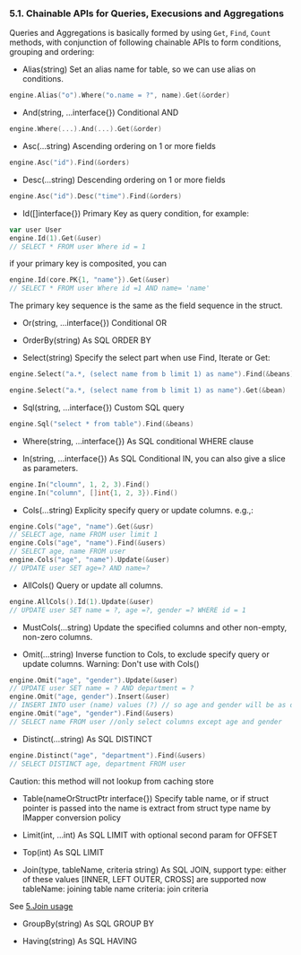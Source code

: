 ### 5.1. Chainable APIs for Queries, Execusions and Aggregations

Queries and Aggregations is basically formed by using `Get`, `Find`, `Count` methods, with conjunction of following chainable APIs to form conditions, grouping and ordering:

* Alias(string)
Set an alias name for table, so we can use alias on conditions.

```Go
engine.Alias("o").Where("o.name = ?", name).Get(&order)
```

* And(string, …interface{})
Conditional AND

```Go
engine.Where(...).And(...).Get(&order)
```

* Asc(…string)
Ascending ordering on 1 or more fields

```Go
engine.Asc("id").Find(&orders)
```

* Desc(…string)
Descending ordering on 1 or more fields

```Go
engine.Asc("id").Desc("time").Find(&orders)
```

* Id([]interface{})
Primary Key as query condition, for example:

```Go
var user User
engine.Id(1).Get(&user)
// SELECT * FROM user Where id = 1
```

if your primary key is composited, you can
```Go
engine.Id(core.PK{1, "name"}).Get(&user)
// SELECT * FROM user Where id =1 AND name= 'name'
```
The primary key sequence is the same as the field sequence in the struct.

* Or(string, …interface{})
Conditional OR


* OrderBy(string)
As SQL ORDER BY

* Select(string)
Specify the select part when use Find, Iterate or Get:

```Go
engine.Select("a.*, (select name from b limit 1) as name").Find(&beans)

engine.Select("a.*, (select name from b limit 1) as name").Get(&bean)
```

* Sql(string, …interface{})
Custom SQL query

```Go
engine.Sql("select * from table").Find(&beans)
```

* Where(string, …interface{})
As SQL conditional WHERE clause

* In(string, …interface{})
As SQL Conditional IN, you can also give a slice as parameters.

```Go
engine.In("cloumn", 1, 2, 3).Find()
engine.In("column", []int{1, 2, 3}).Find()
```

* Cols(…string)
Explicity specify query or update columns. e.g.,:

```Go
engine.Cols("age", "name").Get(&usr)
// SELECT age, name FROM user limit 1
engine.Cols("age", "name").Find(&users)
// SELECT age, name FROM user
engine.Cols("age", "name").Update(&user)
// UPDATE user SET age=? AND name=?
```

* AllCols()
Query or update all columns.

```Go
engine.AllCols().Id(1).Update(&user)
// UPDATE user SET name = ?, age =?, gender =? WHERE id = 1
```

* MustCols(…string)
Update the specified columns and other non-empty, non-zero columns.

* Omit(...string)
Inverse function to Cols, to exclude specify query or update columns. Warning: Don't use with Cols()
```Go
engine.Omit("age", "gender").Update(&user)
// UPDATE user SET name = ? AND department = ?
engine.Omit("age, gender").Insert(&user)
// INSERT INTO user (name) values (?) // so age and gender will be as default value.
engine.Omit("age", "gender").Find(&users)
// SELECT name FROM user //only select columns except age and gender
```

* Distinct(…string)
As SQL DISTINCT

```Go
engine.Distinct("age", "department").Find(&users)
// SELECT DISTINCT age, department FROM user
```
Caution: this method will not lookup from caching store

* Table(nameOrStructPtr interface{})
Specify table name, or if struct pointer is passed into the name is extract from struct type name by IMapper conversion policy

* Limit(int, …int)
As SQL LIMIT with optional second param for OFFSET

* Top(int)
As SQL LIMIT

* Join(type, tableName, criteria string)
As SQL JOIN, support
type: either of these values [INNER, LEFT OUTER, CROSS] are supported now
tableName: joining table name
criteria: join criteria

See [5.Join usage](5.join.md)

* GroupBy(string)
As SQL GROUP BY

* Having(string)
As SQL HAVING
